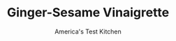 ---
layout: ../../layouts/MarkdownPostLayout.astro
title: Ginger-Sesame Vinaigrette
author: America's Test Kitchen
pubDate: 2023-03-15
description: "What’s the secret to the world’s easiest vinaigrette ­dressing? Hint: Shake things up."
image_url: https://res.cloudinary.com/hksqkdlah/image/upload/ar_1:1,c_fill,dpr_2.0,f_auto,fl_lossy.progressive.strip_profile,g_faces:auto,q_auto:low,w_344/10189_sfs-5-easyvinaigrettes-1
tags: ["American","Sauces"]
calories: 395
protein: 
carbohydrates: 1
fats: 
fiber: 
ingredients: ["1 tablespoon, rice vinegar","1 teaspoon, minced shallot","2 tablespoons, extra-virgin olive oil","1 tablespoon, toasted sesame oil","1 teaspoon, honey","1/2 teaspoon regular or light, mayonnaise","1/2 teaspoon, Asian chili-garlic sauce","1/2 teaspoon, grated fresh ginger","1/8 teaspoon, salt","1/8 teaspoon, pepper"]
serves: 4
time: "15 minutes"
instructions: ["Combine vinegar and shallot in small jar; let sit for 5 minutes. Add olive oil, sesame oil, honey, mayonnaise, chili-garlic sauce, ginger, salt, and pepper to jar, affix lid, and shake vigorously until emulsified, about 30 seconds."]
nutrition: ["7 mg Potassium","1 mg Phosphorus","1 mg Calcium","41 mg Sodium","10 g Fat","6 g Monounsaturated","2 g Polyunsaturated","1 g Saturated","1 g Sugars","4 µg Vitamin K","5 g Water","1 g Carbs","1 mg Vitamin E","98 kcal Energy","1 g Sugars, added","395 calories"]
notes: "The vinaigrette will keep for three days in the refrigerator. Shake well before using."
---